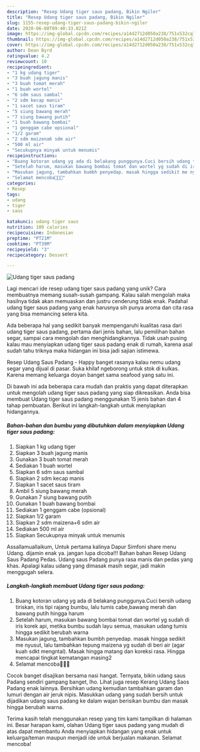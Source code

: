 ```yaml
---
description: "Resep Udang tiger saus padang, Bikin Ngiler"
title: "Resep Udang tiger saus padang, Bikin Ngiler"
slug: 1155-resep-udang-tiger-saus-padang-bikin-ngiler
date: 2020-06-08T09:40:33.021Z
image: https://img-global.cpcdn.com/recipes/a14d2712d050a238/751x532cq70/udang-tiger-saus-padang-foto-resep-utama.jpg
thumbnail: https://img-global.cpcdn.com/recipes/a14d2712d050a238/751x532cq70/udang-tiger-saus-padang-foto-resep-utama.jpg
cover: https://img-global.cpcdn.com/recipes/a14d2712d050a238/751x532cq70/udang-tiger-saus-padang-foto-resep-utama.jpg
author: Dean Byrd
ratingvalue: 4.2
reviewcount: 10
recipeingredient:
- "1 kg udang tiger"
- "3 buah jagung manis"
- "3 buah tomat merah"
- "1 buah wortel"
- "6 sdm saus sambal"
- "2 sdm kecap manis"
- "1 sacet saus tiram"
- "5 siung bawang merah"
- "7 siung bawang putih"
- "1 buah bawang bombai"
- "1 genggam cabe opsional"
- "1/2 garam"
- "2 sdm maizena6 sdm air"
- "500 ml air"
- "Secukupnya minyak untuk menumis"
recipeinstructions:
- "Buang kotoran udang yg ada di belakang punggunya.Cuci bersih udang tiriskan, iris tipi rajang bumbu, lalu tumis cabe,bawang merah dan bawang putih hingga harum"
- "Setelah harum, masukan bawang bombai tomat dan wortel yg sudah di iris korek api, metika bumbu sudah layu semua, masukan udang tumis hingga sedikit berubah warna"
- "Masukan jagung, tambahkan bumbh penyedap. masak hingga sedikit me nyusut, lalu tambahkan tepung maizena yg sudah di beri air (agar kuah sdkt mengntal). Masak hingga matang dan koreksi rasa. Hingga mencapai tingkat kematangan masing2"
- "Selamat mencoba🤗🤗😘"
categories:
- Resep
tags:
- udang
- tiger
- saus

katakunci: udang tiger saus 
nutrition: 109 calories
recipecuisine: Indonesian
preptime: "PT21M"
cooktime: "PT39M"
recipeyield: "3"
recipecategory: Dessert

---
```



![Udang tiger saus padang](https://img-global.cpcdn.com/recipes/a14d2712d050a238/751x532cq70/udang-tiger-saus-padang-foto-resep-utama.jpg)

Lagi mencari ide resep udang tiger saus padang yang unik? Cara membuatnya memang susah-susah gampang. Kalau salah mengolah maka hasilnya tidak akan memuaskan dan justru cenderung tidak enak. Padahal udang tiger saus padang yang enak harusnya sih punya aroma dan cita rasa yang bisa memancing selera kita.

Ada beberapa hal yang sedikit banyak mempengaruhi kualitas rasa dari udang tiger saus padang, pertama dari jenis bahan, lalu pemilihan bahan segar, sampai cara mengolah dan menghidangkannya. Tidak usah pusing kalau mau menyiapkan udang tiger saus padang enak di rumah, karena asal sudah tahu triknya maka hidangan ini bisa jadi sajian istimewa.

Resep Udang Saus Padang - Happy banget rasanya kalau nemu udang segar yang dijual di pasar. Suka khilaf ngeborong untuk stok di kulkas. Karena memang keluarga doyan banget sama seafood yang satu ini.


Di bawah ini ada beberapa cara mudah dan praktis yang dapat diterapkan untuk mengolah udang tiger saus padang yang siap dikreasikan. Anda bisa membuat Udang tiger saus padang menggunakan 15 jenis bahan dan 4 tahap pembuatan. Berikut ini langkah-langkah untuk menyiapkan hidangannya.

<!--inarticleads1-->

##### Bahan-bahan dan bumbu yang dibutuhkan dalam menyiapkan Udang tiger saus padang:

1. Siapkan 1 kg udang tiger
1. Siapkan 3 buah jagung manis
1. Gunakan 3 buah tomat merah
1. Sediakan 1 buah wortel
1. Siapkan 6 sdm saus sambal
1. Siapkan 2 sdm kecap manis
1. Siapkan 1 sacet saus tiram
1. Ambil 5 siung bawang merah
1. Gunakan 7 siung bawang putih
1. Gunakan 1 buah bawang bombai
1. Sediakan 1 genggam cabe (opsional)
1. Siapkan 1/2 garam
1. Siapkan 2 sdm maizena+6 sdm air
1. Sediakan 500 ml air
1. Siapkan Secukupnya minyak untuk menumis


Assallamuallaikum, Untuk pertama kalinya Dapur Simfoni share menu Udang. dijamin enak ya. jangan lupa dicoba!!! Bahan bahan Resep Udang Saus Padang Pedas. Udang saus Padang punya rasa manis dan pedas yang khas. Apalagi kalau udang yang dimasak masih segar, jadi makin menggugah selera. 

<!--inarticleads2-->

##### Langkah-langkah membuat Udang tiger saus padang:

1. Buang kotoran udang yg ada di belakang punggunya.Cuci bersih udang tiriskan, iris tipi rajang bumbu, lalu tumis cabe,bawang merah dan bawang putih hingga harum
1. Setelah harum, masukan bawang bombai tomat dan wortel yg sudah di iris korek api, metika bumbu sudah layu semua, masukan udang tumis hingga sedikit berubah warna
1. Masukan jagung, tambahkan bumbh penyedap. masak hingga sedikit me nyusut, lalu tambahkan tepung maizena yg sudah di beri air (agar kuah sdkt mengntal). Masak hingga matang dan koreksi rasa. Hingga mencapai tingkat kematangan masing2
1. Selamat mencoba🤗🤗😘


Cocok banget disajikan bersama nasi hangat. Ternyata, bikin udang saus Padang sendiri gampang banget, lho. Lihat juga resep Kerang Udang Saos Padang enak lainnya. Bersihkan udang kemudian tambahkan garam dan lumuri dengan air jeruk nipis. Masukkan udang yang sudah bersih untuk dijadikan udang saus padang ke dalam wajan berisikan bumbu dan masak hingga berubah warna. 

Terima kasih telah menggunakan resep yang tim kami tampilkan di halaman ini. Besar harapan kami, olahan Udang tiger saus padang yang mudah di atas dapat membantu Anda menyiapkan hidangan yang enak untuk keluarga/teman maupun menjadi ide untuk berjualan makanan. Selamat mencoba!
